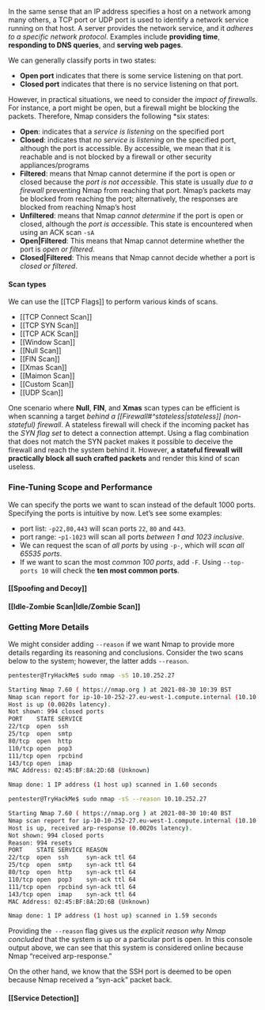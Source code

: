 
In the same sense that an IP address specifies a host on a network among many others, a TCP port or UDP port is used to identify a network service running on that host. A server provides the network service, and it *adheres to a specific network protocol*. Examples include **providing time**, **responding to DNS queries**, and **serving web pages**.

We can generally classify ports in two states:

- **Open port** indicates that there is some service listening on that port.
- **Closed port** indicates that there is no service listening on that port.

However, in practical situations, we need to consider the *impact of firewalls*. For instance, a port might be open, but a firewall might be blocking the packets. Therefore, Nmap considers the following *six states:

- **Open**: indicates that a *service is listening* on the specified port
- **Closed**: indicates that *no service is listening* on the specified port, although the port is accessible. By accessible, we mean that it is reachable and is not blocked by a firewall or other security appliances/programs
- **Filtered**: means that Nmap cannot determine if the port is open or closed because the *port is not accessible*. This state is usually *due to a firewall* preventing Nmap from reaching that port. Nmap’s packets may be blocked from reaching the port; alternatively, the responses are blocked from reaching Nmap’s host
- **Unfiltered**: means that Nmap *cannot determine* if the port is open or closed, although the *port is accessible*. This state is encountered when using an ACK scan `-sA`
- **Open|Filtered**: This means that Nmap cannot determine whether the port is *open or filtered*.
- **Closed|Filtered**: This means that Nmap cannot decide whether a port is *closed or filtered*.

#### Scan types 
We can use the [[TCP Flags]] to perform various kinds of scans.

- [[TCP Connect Scan]]
- [[TCP SYN Scan]]
- [[TCP ACK Scan]]
- [[Window Scan]]
- [[Null Scan]]
- [[FIN Scan]]
- [[Xmas Scan]]
- [[Maimon Scan]]
- [[Custom Scan]]
- [[UDP Scan]]

One scenario where **Null**, **FIN**, and **Xmas** scan types can be efficient is when scanning a target *behind a [[Firewall#^stateless|stateless]] (non-stateful) firewall*. A stateless firewall will check if the incoming packet has the *SYN flag set* to detect a connection attempt. Using a flag combination that does not match the SYN packet makes it possible to deceive the firewall and reach the system behind it. However, **a stateful firewall will practically block all such crafted packets** and render this kind of scan useless.
### Fine-Tuning Scope and Performance

We can specify the ports we want to scan instead of the default 1000 ports. Specifying the ports is intuitive by now. Let’s see some examples:

- port list: `-p22,80,443` will scan ports `22`, `80` and `443`.
- port range: -`p1-1023` will scan all ports *between 1 and 1023 inclusive*.
- We can request the scan of *all ports* by using `-p-`, which will *scan all 65535 ports*. 
- If we want to scan the most *common 100 ports*, add `-F`. Using `--top-ports 10` will check the **ten most common ports**.

#### [[Spoofing and Decoy]]

#### [[Idle-Zombie Scan|Idle/Zombie Scan]]

### Getting More Details

We might consider adding `--reason` if we want Nmap to provide more details regarding its reasoning and conclusions. Consider the two scans below to the system; however, the latter adds `--reason`.

```bash
pentester@TryHackMe$ sudo nmap -sS 10.10.252.27

Starting Nmap 7.60 ( https://nmap.org ) at 2021-08-30 10:39 BST
Nmap scan report for ip-10-10-252-27.eu-west-1.compute.internal (10.10.252.27)
Host is up (0.0020s latency).
Not shown: 994 closed ports
PORT    STATE SERVICE
22/tcp  open  ssh
25/tcp  open  smtp
80/tcp  open  http
110/tcp open  pop3
111/tcp open  rpcbind
143/tcp open  imap
MAC Address: 02:45:BF:8A:2D:6B (Unknown)

Nmap done: 1 IP address (1 host up) scanned in 1.60 seconds
```

```bash
pentester@TryHackMe$ sudo nmap -sS --reason 10.10.252.27

Starting Nmap 7.60 ( https://nmap.org ) at 2021-08-30 10:40 BST
Nmap scan report for ip-10-10-252-27.eu-west-1.compute.internal (10.10.252.27)
Host is up, received arp-response (0.0020s latency).
Not shown: 994 closed ports
Reason: 994 resets
PORT    STATE SERVICE REASON
22/tcp  open  ssh     syn-ack ttl 64
25/tcp  open  smtp    syn-ack ttl 64
80/tcp  open  http    syn-ack ttl 64
110/tcp open  pop3    syn-ack ttl 64
111/tcp open  rpcbind syn-ack ttl 64
143/tcp open  imap    syn-ack ttl 64
MAC Address: 02:45:BF:8A:2D:6B (Unknown)

Nmap done: 1 IP address (1 host up) scanned in 1.59 seconds
```

Providing the` --reason` flag gives us the *explicit reason why Nmap concluded* that the system is up or a particular port is open. In this console output above, we can see that this system is considered online because Nmap “received arp-response.” 

On the other hand, we know that the SSH port is deemed to be open because Nmap received a “syn-ack” packet back.

#### [[Service Detection]]

